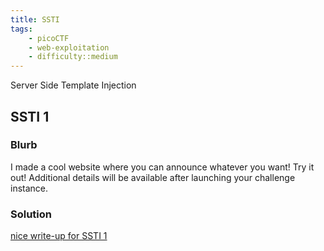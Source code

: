 ```yaml
---
title: SSTI
tags:
    - picoCTF
    - web-exploitation
    - difficulty::medium
---
```


Server Side Template Injection

## SSTI 1

### Blurb

I made a cool website where you can announce whatever you want! Try it out!
Additional details will be available after launching your challenge instance.

### Solution

[nice write-up for SSTI 1](https://leeannn01.github.io/cyber-portfolio/SSTI-1/)


